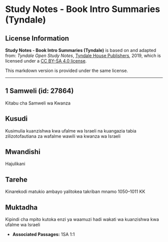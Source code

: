 # Study Notes - Book Intro Summaries (Tyndale)

## License Information

**Study Notes - Book Intro Summaries (Tyndale)** is based on and adapted from: _Tyndale Open Study Notes_, [Tyndale House Publishers](https://tyndaleopenresources.com/), 2019, which is licensed under a [CC BY-SA 4.0 license](https://creativecommons.org/licenses/by-sa/4.0/legalcode.en).

This markdown version is provided under the same license.



--------------------------------

## 1 Samweli (id: 27864)

Kitabu cha Samweli wa Kwanza

Kusudi
------

Kusimulia kuanzishwa kwa ufalme wa Israeli na kuangazia tabia zilizotofautiana za wafalme wawili wa kwanza wa Israeli

Mwandishi
---------

Hajulikani

Tarehe
------

Kinarekodi matukio ambayo yalitokea takriban mnamo 1050–1011 KK

Muktadha
--------

Kipindi cha mpito kutoka enzi ya waamuzi hadi wakati wa kuanzishwa kwa ufalme wa Israeli

* **Associated Passages:** 1SA 1:1

